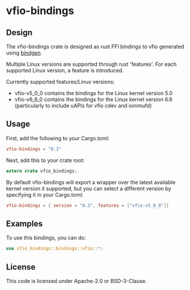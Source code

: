# vfio-bindings

## Design

The vfio-bindings crate is designed as rust FFI bindings to vfio
generated using [bindgen](https://crates.io/crates/bindgen).

Multiple Linux versions are supported through rust 'features'. For each
supported Linux version, a feature is introduced.

Currently supported features/Linux versions:
- vfio-v5_0_0 contains the bindings for the Linux kernel version 5.0
- vfio-v6_6_0 contains the bindings for the Linux kernel version 6.6
(particularly to include uAPIs for vfio cdev and iommufd)

## Usage

First, add the following to your Cargo.toml:
```toml
vfio-bindings = "0.3"
```
Next, add this to your crate root:

```rust
extern crate vfio_bindings;
```

By default vfio-bindings will export a wrapper over the latest available kernel
version it supported, but you can select a different version by specifying it in
your Cargo.toml:
```toml
vfio-bindings = { version = "0.3", features = ["vfio-v5_0_0"]}
```

## Examples

To use this bindings, you can do:
```rust
use vfio_bindings::bindings::vfio::*;
```

## License

This code is licensed under Apache-2.0 or BSD-3-Clause.

